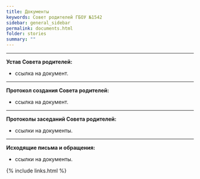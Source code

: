 ```yaml
---
title: Документы
keywords: Совет родителей ГБОУ №1542
sidebar: general_sidebar
permalink: documents.html
folder: stories
summary: ""
---
```


<!-- <p><img src="{{ "images/gym1542.jpeg" }}" alt="ГБОУ Школа №1542"/></p> -->

***

**Устав Совета родителей:**

- ссылка на документ.

***

**Протокол создания Совета родителей:**

- ссылка на документ.

***

**Протоколы заседаний Совета родителей:**

- ссылки на документы.

***

**Исходящие письма и обращения:**

- ссылки на документы.


{% include links.html %}
